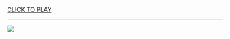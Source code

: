 
<a href="https://premium76.site?title=unblocked_games_22&ref=13M">CLICK TO PLAY</a></h3>
<hr>

<a href="https://premium76.site?title=unblocked_games_22&ref=13M"><img src="https://clearcache.store/games.png"></a>


